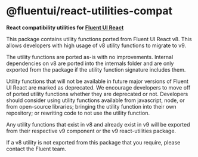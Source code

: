# @fluentui/react-utilities-compat

**React compatibility utilities for [Fluent UI React](https://react.fluentui.dev/)**

This package contains utility functions ported from Fluent UI React v8.
This allows developers with high usage of v8 utility functions to migrate to v9.

The utility functions are ported as-is with no improvements. Internal dependencies on v8 are ported into the internals folder and are only exported from the package if the utility function signature includes them.

Utility functions that will not be available in future major versions of Fluent UI React are marked as deprecated. We encourage developers to move off of ported utility functions whether they are deprecated or not. Developers should consider using utility functions available from javascript, node, or from open-source libraries; bringing the utility function into their own repository; or rewriting code to not use the utility function.

Any utility functions that exist in v8 and already exist in v9 will be exported from their respective v9 component or the v9 react-utilities package.

If a v8 utility is not exported from this package that you require, please contact the Fluent team.

